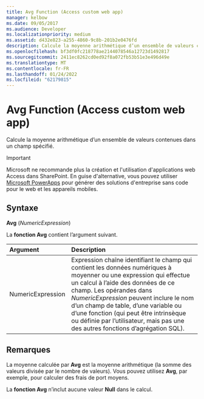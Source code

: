 ```yaml
---
title: Avg Function (Access custom web app)
manager: kelbow
ms.date: 09/05/2017
ms.audience: Developer
ms.localizationpriority: medium
ms.assetid: d432e823-a255-4860-9c8b-201b2e0476fd
description: Calcule la moyenne arithmétique d’un ensemble de valeurs contenues dans un champ spécifié.
ms.openlocfilehash: bf3df0fc218778ae2144078546a12723d1492817
ms.sourcegitcommit: 2411ec8262cd0ed92f8a072fb53b51e3e496d49e
ms.translationtype: MT
ms.contentlocale: fr-FR
ms.lasthandoff: 01/24/2022
ms.locfileid: "62179815"
---
```

# <a name="avg-function-access-custom-web-app"></a>Avg Function (Access custom web app)

Calcule la moyenne arithmétique d’un ensemble de valeurs contenues dans un champ spécifié.
  
> [!IMPORTANT]
> Microsoft ne recommande plus la création et l'utilisation d'applications web Access dans SharePoint. En guise d'alternative, vous pouvez utiliser [Microsoft PowerApps](https://powerapps.microsoft.com/) pour générer des solutions d'entreprise sans code pour le web et les appareils mobiles.
  
## <a name="syntax"></a>Syntaxe

 **Avg** (*NumericExpression*)
  
La **fonction Avg** contient l’argument suivant.
  
|**Argument**|**Description**|
|:-----|:-----|
|NumericExpression  <br/> |Expression chaîne identifiant le champ qui contient les données numériques à moyenner ou une expression qui effectue un calcul à l’aide des données de ce champ. Les opérandes dans *NumericExpression* peuvent inclure le nom d’un champ de table, d’une variable ou d’une fonction (qui peut être intrinsèque ou définie par l’utilisateur, mais pas une des autres fonctions d’agrégation SQL).  <br/> |

## <a name="remarks"></a>Remarques

La moyenne calculée par **Avg** est la moyenne arithmétique (la somme des valeurs divisée par le nombre de valeurs). Vous pouvez utilisez **Avg**, par exemple, pour calculer des frais de port moyens.
  
La **fonction Avg** n’inclut aucune valeur **Null** dans le calcul.
